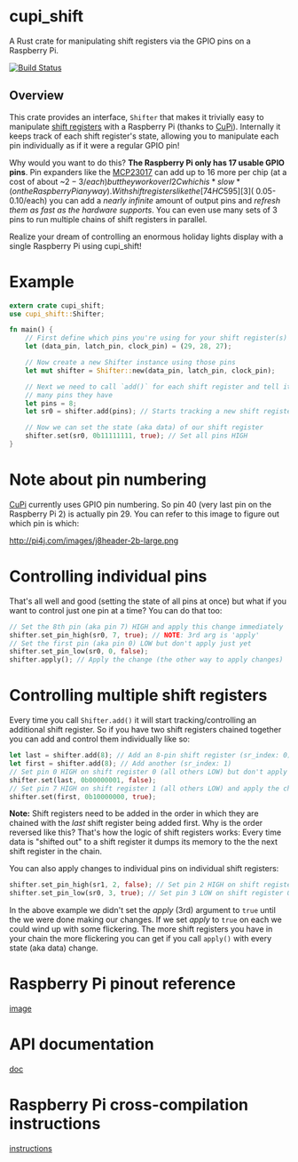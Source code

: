 # cupi_shift

A Rust crate for manipulating shift registers via the GPIO pins on a Raspberry Pi.

[![Build Status](https://travis-ci.org/inre/cupi.svg?branch=master)](https://travis-ci.org/inre/cupi_shift)

## Overview

This crate provides an interface, `Shifter` that makes it trivially easy to
manipulate [shift registers][4] with a Raspberry Pi (thanks to [CuPi][1]).
Internally it keeps track of each shift register's state, allowing you to
manipulate each pin individually as if it were a regular GPIO pin!

Why would you want to do this?  **The Raspberry Pi only has 17 usable GPIO
pins**.  Pin expanders like the [MCP23017][2] can add up to 16 more per chip
(at a cost of about ~$2-3/each) but they work over I2C which is *slow* (on
the Raspberry Pi anyway).  With shift registers like the [74HC595][3]
(~$0.05-0.10/each) you can add a *nearly infinite* amount of output pins and
*refresh them as fast as the hardware supports*.  You can even use many
sets of 3 pins to run multiple chains of shift registers in parallel.

Realize your dream of controlling an enormous holiday lights display with a
single Raspberry Pi using cupi_shift!

# Example

```rust
extern crate cupi_shift;
use cupi_shift::Shifter;

fn main() {
    // First define which pins you're using for your shift register(s)
    let (data_pin, latch_pin, clock_pin) = (29, 28, 27);

    // Now create a new Shifter instance using those pins
    let mut shifter = Shifter::new(data_pin, latch_pin, clock_pin);

    // Next we need to call `add()` for each shift register and tell it how
    // many pins they have
    let pins = 8;
    let sr0 = shifter.add(pins); // Starts tracking a new shift register

    // Now we can set the state (aka data) of our shift register
    shifter.set(sr0, 0b11111111, true); // Set all pins HIGH
}
```

# Note about pin numbering

[CuPi][1] currently uses GPIO pin numbering.  So pin 40 (very last pin on
the Raspberry Pi 2) is actually pin 29.  You can refer to this image to
figure out which pin is which:

http://pi4j.com/images/j8header-2b-large.png

# Controlling individual pins

That's all well and good (setting the state of all pins at once) but what if
you want to control just one pin at a time?  You can do that too:

```rust
// Set the 8th pin (aka pin 7) HIGH and apply this change immediately
shifter.set_pin_high(sr0, 7, true); // NOTE: 3rd arg is 'apply'
// Set the first pin (aka pin 0) LOW but don't apply just yet
shifter.set_pin_low(sr0, 0, false);
shifter.apply(); // Apply the change (the other way to apply changes)
```

# Controlling multiple shift registers

Every time you call `Shifter.add()` it will start tracking/controlling an
additional shift register.  So if you have two shift registers chained
together you can add and control them individually like so:

```rust
let last = shifter.add(8); // Add an 8-pin shift register (sr_index: 0)
let first = shifter.add(8); // Add another (sr_index: 1)
// Set pin 0 HIGH on shift register 0 (all others LOW) but don't apply the change yet
shifter.set(last, 0b00000001, false);
// Set pin 7 HIGH on shift register 1 (all others LOW) and apply the change
shifter.set(first, 0b10000000, true);
```

**Note:** Shift registers need to be added in the order in which they are
chained with the *last* shift register being added first.  Why is the order
reversed like this?  That's how the logic of shift registers works:  Every
time data is "shifted out" to a shift register it dumps its memory to the
the next shift register in the chain.

You can also apply changes to individual pins on individual shift registers:

```rust
shifter.set_pin_high(sr1, 2, false); // Set pin 2 HIGH on shift register 1
shifter.set_pin_low(sr0, 3, true); // Set pin 3 LOW on shift register 0 (and apply)
```

In the above example we didn't set the *apply* (3rd) argument to `true`
until the we were done making our changes.  If we set *apply* to `true` on
each we could wind up with some flickering.  The more shift registers you
have in your chain the more flickering you can get if you call `apply()`
with every state (aka data) change.


[1]: https://crates.io/crates/cupi
[2]: https://www.adafruit.com/product/732
[3]: https://www.sparkfun.com/datasheets/IC/SN74HC595.pdf
[4]: https://en.wikipedia.org/wiki/Shift_register

# Raspberry Pi pinout reference

[image](http://pi4j.com/images/j8header-2b-large.png)

# API documentation

[doc](http://liftoff.github.io/cupi_shift/cupi_shift/index.html)

# Raspberry Pi cross-compilation instructions

[instructions](https://github.com/Ogeon/rust-on-raspberry-pi)
